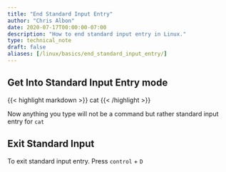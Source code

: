 ```yaml
---
title: "End Standard Input Entry"
author: "Chris Albon"
date: 2020-07-17T00:00:00-07:00
description: "How to end standard input entry in Linux."
type: technical_note
draft: false
aliases: [/linux/basics/end_standard_input_entry/]
---
```


## Get Into Standard Input Entry mode

{{< highlight markdown >}}
cat
{{< /highlight >}}

Now anything you type will not be a command but rather standard input entry for `cat`

## Exit Standard Input

To exit standard input entry. Press `control` + `D`